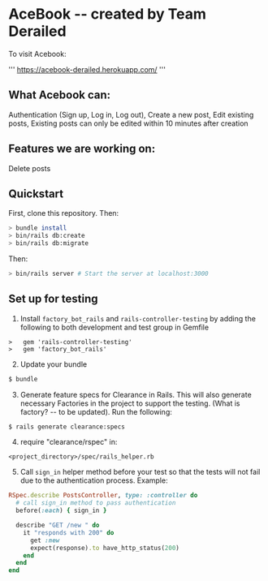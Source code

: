 # AceBook -- created by Team Derailed

To visit Acebook:

'''
https://acebook-derailed.herokuapp.com/
'''

## What Acebook can:

Authentication (Sign up, Log in, Log out),
Create a new post,
Edit existing posts,
Existing posts can only be edited within 10 minutes after creation

## Features we are working on:

Delete posts

## Quickstart

First, clone this repository. Then:

```bash
> bundle install
> bin/rails db:create
> bin/rails db:migrate
```
Then:

```bash
> bin/rails server # Start the server at localhost:3000
```

## Set up for testing

1. Install `factory_bot_rails` and `rails-controller-testing` by adding the following to both development and test group in Gemfile

```
>   gem 'rails-controller-testing'
>   gem 'factory_bot_rails'
```

2. Update your bundle

```bash
$ bundle
```

3. Generate feature specs for Clearance in Rails. This will also generate necessary Factories in the project to support the testing. (What is factory? -- to be updated). Run the following:

```bash
$ rails generate clearance:specs
```

4. require "clearance/rspec" in:
```
<project_directory>/spec/rails_helper.rb
```

5. Call `sign_in` helper method before your test so that the tests will not fail due to the authentication process. Example:

```ruby
RSpec.describe PostsController, type: :controller do
  # call sign_in method to pass authentication
  before(:each) { sign_in }

  describe "GET /new " do
    it "responds with 200" do
      get :new
      expect(response).to have_http_status(200)
    end
  end
end
```
